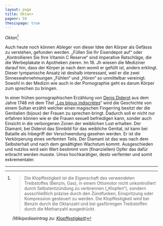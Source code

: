 ```yaml
---
layout: page
title: Oktan+
pagenr: 59
thesispage: true
---
```


*Oktan*[^37]

Auch heute noch können Ableger von dieser Idee den Körper als Gefässs zu verstehen, gefunden werden. „Füllen Sie Ihr Eisendepot auf“ oder „Kontrollieren Sie Ihre Vitamin C Reserve“ sind imperative Ratschläge, die die Werbeplakate in Apotheken zieren. Im 18. Jh wiesen die Mediziner darauf hin, dass der Körper je nach dem womit er gefüllt ist, anders erklingt. Dieser tympanische Ansatz ist deshalb interessant, weil er die zwei Sinneswahrnehmungen „Fühlen“ und „Hören“ so unmittelbar vereinigt. Sowohl in der Medizin wie auch in der Pornographie geht es darum Körper zum sprechen zu bringen.

In einer frühen pornographischen Erzählung von [Denis Diderot](https://de.wikipedia.org/wiki/Denis_Diderot) aus dem Jahre 1748 mit dem Titel „[Les bijoux indiscrètes](https://de.wikipedia.org/wiki/Les_bijoux_indiscrets)“ wird die Geschichte von einem Sultan erzählt welcher einen magischen Fingerring besitzt der die Genitalien (bijoux) der Frauen zu sprechen bringt. Dadurch soll er nicht nur erfahren können wie er die Frauen sexuell befriedigen kann, sonder auch Einsicht in die verborgenen Zonen der weiblichen Lust erhalten. Der Diamant, bei Diderot das Sinnbild für das weibliche Genital, ist kann bei Bataille als Inbegriff der Verschwendung gesehen werden. Er ist die Verkörperung eines verfemten Teils. Der Diamant ist das was nach dem Selbsterhalt und nach dem gesättigten Wachstum kommt. Ausgeschieden und nutzlos wird sein Wert bestimmt vom (finanziellen) Opfer das dafür erbracht werden musste. Umso hochkarätiger, desto verfemter und somit exkrementaler.

---

[^37]:
      >Die Klopffestigkeit ist die Eigenschaft des verwendeten Treibstoffes (Benzin, Gas), in einem Ottomotor nicht unkontrolliert durch Selbstentzündung zu verbrennen („Klopfen“), sondern ausschließlich präzise durch den Zündfunken, Einspritzung oder Kompression gesteuert zu werden. Die Klopffestigkeit wird bei Benzin durch die Oktanzahl und bei gasförmigen Treibstoffen durch die Methanzahl ausgedrückt.

      *(Wikipediaeintrag zu: [Klopffestigkeit](https://de.wikipedia.org/wiki/Klopffestigkeit))*
